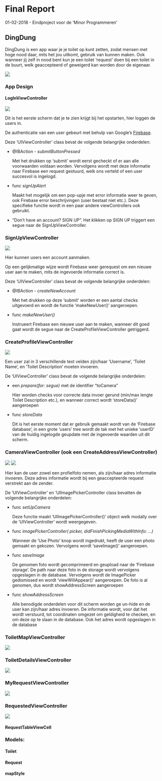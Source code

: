 # Final Report 

01-02-2018 - Eindproject voor de ‘Minor Programmeren’

## DingDung

DingDung is een app waar je je toilet op kunt zetten, zodat mensen met hoge nood daar, mits het jou uitkomt, gebruik van kunnen maken. Ook wanneer jij zelf in nood bent kun je een toilet ‘request’ doen bij een toilet in de buurt, welk geaccepteerd of geweigerd kan worden door de eigenaar. 

![](https://github.com/StefanBonestroo/DingDung/blob/master/doc/App%20demo.png)

### App Design

#### LogInViewController

![](https://github.com/StefanBonestroo/DingDung/blob/master/doc/report%20photos/LogInViewController.png)

Dit is het eerste scherm dat je te zien krijgt bij het opstarten, hier loggen de users in.

De authenticatie van een user gebeurt met behulp van Google’s [Firebase](https://firebase.google.com/).

Deze ‘UIViewController’ class bevat de volgende belangrijke onderdelen:

* @IBAction - *submitButtonPressed*

	Met het drukken op ‘submit’ wordt eerst gecheckt of er aan alle voorwaarden voldaan worden. Vervolgens wordt met deze informatie naar Firebase een request gestuurd, welk ons verteld of een user succesvol is ingelogd.
	
* func *signUpAlert*

	Maakt het mogelijk om een pop-upje met error informatie weer te geven, ook Firebase error beschrijvingen (user bestaat niet etc.). Deze specifieke functie wordt in een paar andere viewControllers ook gebruikt.
	
* “Don’t have an account? SIGN UP”. Het klikken op SIGN UP triggert een segue naar de SignUpViewController.

### SignUpViewController

![](https://github.com/StefanBonestroo/DingDung/blob/master/doc/report%20photos/SignUpViewController.png)

Hier kunnen users een account aanmaken. 

Op een gelijkmatige wijze wordt Firebase weer gerequest om een nieuwe user aan te maken, mits de ingevoerde informatie correct is.

Deze ‘UIViewController’ class bevat de volgende belangrijke onderdelen:

* @IBAction - *createNewAccount*

	Met het drukken op deze ‘submit’ worden er een aantal checks uitgevoerd en wordt de functie ‘makeNewUser()’ aangeroepen.
	
* func *makeNewUser()*

	Instrueert Firebase een nieuwe user aan te maken, wanneer dit goed gaat wordt de segue naar de CreateProfileViewController getriggerd.

### CreateProfileViewController

![](https://github.com/StefanBonestroo/DingDung/blob/master/doc/report%20photos/CreateProfileViewController.png)

Een user zal in 3 verschillende text velden zijn/haar ‘Username’, ‘Toilet Name’, en ‘Toilet Description’ moeten invoeren.

De ‘UIViewController’ class bevat de volgende belangrijke onderdelen:

* een *prepare(for: segue)* met de identifier “toCamera”

	Hier worden checks voor correcte data invoer gerund (min/max lengte Toilet Description etc.), en wanneer correct wordt ‘storeData()’ aangeroepen
	
* func *storeData*

	Dit is het eerste moment dat er gebruik gemaakt wordt van de ‘Firebase database’, in een grote ‘users’ tree wordt de tak met het unieke ‘userID’ van de huidig ingelogde geupdate met de ingevoerde waarden uit dit scherm.

### CameraViewController (ook een CreateAddressViewController)

![](https://github.com/StefanBonestroo/DingDung/blob/master/doc/report%20photos/CameraViewController.png) ![](https://github.com/StefanBonestroo/DingDung/blob/master/doc/report%20photos/CameraPicker.png)

Hier kan de user zowel een profielfoto nemen, als zijn/haar adres informatie invoeren. Deze adres informatie wordt bij een geaccepteerde request verstrekt aan de zender.

De ‘UIViewController’ en ‘UIImagePickerController class bevatten de volgende belangrijke onderdelen:

* func *setUpCamera* 

	Deze functie maakt ‘UIImagePickerController()’ object welk modally over de ‘UIViewController’ wordt weergegeven.
	
* func *imagePickerController( picker, didFinishPickingMediaWithInfo: …)*

	Wanneer de ‘Use Photo’ knop wordt ingedrukt, heeft de user een photo gemaakt en gekozen. Vervolgens wordt ‘saveImage()’ aangeroepen.
	
* func *saveImage*

	De genomen foto wordt gecomprimeerd en geupload naar de ‘Firebase storage’. De path naar deze foto in de storage wordt vervolgens opgeslagen in de database. Vervolgens wordt de ImagePicker gedismissed en wordt ‘viewWillAppear()’ aangeroepen. De foto is al genomen, dus wordt showAddressScreen aangeroepen
	
* func *showAddressScreen*

	Alle benodigde onderdelen voor dit scherm worden ge un-hide en de user kan zijn/haar adres invoeren. De informatie wordt, voor dat het wordt verstuurd, tot coordinaten omgezet om geldigheid te checken, en om deze op te slaan in de database. Ook het adres wordt opgeslagen in de database

### ToiletMapViewController

![](https://github.com/StefanBonestroo/DingDung/blob/master/doc/report%20photos/ToiletMapViewController.png)

### ToiletDetailsViewController

![](https://github.com/StefanBonestroo/DingDung/blob/master/doc/report%20photos/ToiletDetailsViewController.png)

### MyRequestViewController

![](https://github.com/StefanBonestroo/DingDung/blob/master/doc/report%20photos/MyRequestViewController.png)

### RequestedViewController

![](https://github.com/StefanBonestroo/DingDung/blob/master/doc/report%20photos/RequestedViewController.png)

#### RequestTableViewCell

### Models:

#### Toilet

#### Request

#### mapStyle





